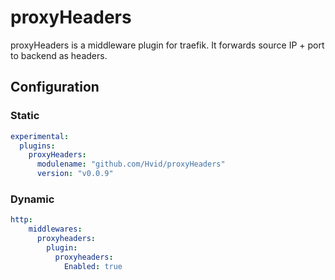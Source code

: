 # proxyHeaders

proxyHeaders is a middleware plugin for traefik. It forwards source IP + port to backend as headers.

## Configuration

### Static

```yaml
experimental:
  plugins:
    proxyHeaders:
      modulename: "github.com/Hvid/proxyHeaders"
      version: "v0.0.9"
```

### Dynamic

```yaml
http:
    middlewares:
      proxyheaders:
        plugin:
          proxyheaders:
            Enabled: true
```

